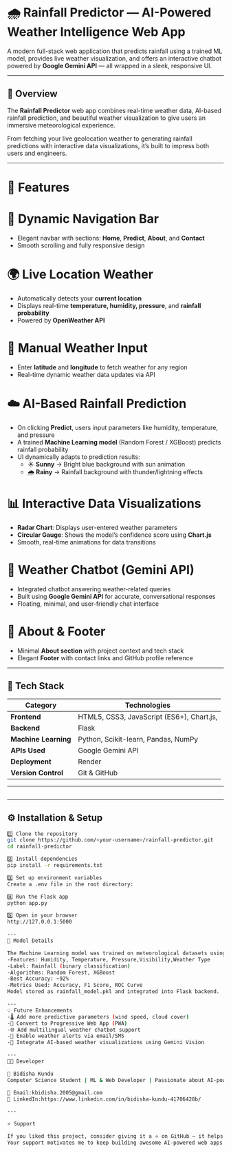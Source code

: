# 🌧️ Rainfall Predictor — AI-Powered Weather Intelligence Web App

A modern full-stack web application that predicts rainfall using a trained ML model, provides live weather visualization, and offers an interactive chatbot powered by **Google Gemini API** — all wrapped in a sleek, responsive UI.

---

## 🌟 Overview

The **Rainfall Predictor** web app combines real-time weather data, AI-based rainfall prediction, and beautiful weather visualization to give users an immersive meteorological experience.

From fetching your live geolocation weather to generating rainfall predictions with interactive data visualizations, it’s built to impress both users and engineers.

---

# 🚀 Features

# 🧭 Dynamic Navigation Bar
- Elegant navbar with sections: **Home**, **Predict**, **About**, and **Contact**  
- Smooth scrolling and fully responsive design

# 🌍 Live Location Weather
- Automatically detects your **current location**
- Displays real-time **temperature, humidity, pressure**, and **rainfall probability**
- Powered by **OpenWeather API**

# 📍 Manual Weather Input
- Enter **latitude** and **longitude** to fetch weather for any region
- Real-time dynamic weather data updates via API

# ☁️ AI-Based Rainfall Prediction
- On clicking **Predict**, users input parameters like humidity, temperature, and pressure
- A trained **Machine Learning model** (Random Forest / XGBoost) predicts rainfall probability
- UI dynamically adapts to prediction results:
  - ☀️ **Sunny** → Bright blue background with sun animation  
  - 🌧️ **Rainy** → Rainfall background with thunder/lightning effects

# 📊 Interactive Data Visualizations
- **Radar Chart**: Displays user-entered weather parameters  
- **Circular Gauge**: Shows the model’s confidence score using **Chart.js**  
- Smooth, real-time animations for data transitions

# 🤖 Weather Chatbot (Gemini API)
- Integrated chatbot answering weather-related queries  
- Built using **Google Gemini API** for accurate, conversational responses  
- Floating, minimal, and user-friendly chat interface

# 📖 About & Footer
- Minimal **About section** with project context and tech stack  
- Elegant **Footer** with contact links and GitHub profile reference  

---

## 🧠 Tech Stack

| Category | Technologies |
|-----------|---------------|
| **Frontend** | HTML5, CSS3, JavaScript (ES6+), Chart.js, |
| **Backend** | Flask  |
| **Machine Learning** | Python, Scikit-learn, Pandas, NumPy |
| **APIs Used** | Google Gemini API |
| **Deployment** | Render|
| **Version Control** | Git & GitHub |

---
##
---

## ⚙️ Installation & Setup
```bash
1️⃣ Clone the repository
git clone https://github.com/<your-username>/rainfall-predictor.git
cd rainfall-predictor

2️⃣ Install dependencies
pip install -r requirements.txt

3️⃣ Set up environment variables
Create a .env file in the root directory:

4️⃣ Run the Flask app
python app.py

5️⃣ Open in your browser
http://127.0.0.1:5000

---
🔮 Model Details

The Machine Learning model was trained on meteorological datasets using:
-Features: Humidity, Temperature, Pressure,Visibility,Weather Type
-Label: Rainfall (binary classification)
-Algorithms: Random Forest, XGBoost
-Best Accuracy: ~92%
-Metrics Used: Accuracy, F1 Score, ROC Curve
Model stored as rainfall_model.pkl and integrated into Flask backend.

---
💡 Future Enhancements
-🌡️ Add more predictive parameters (wind speed, cloud cover)
-📱 Convert to Progressive Web App (PWA)
-🌐 Add multilingual weather chatbot support
-🔔 Enable weather alerts via email/SMS
-🌈 Integrate AI-based weather visualizations using Gemini Vision

---
🧑‍💻 Developer

👤 Bidisha Kundu
Computer Science Student | ML & Web Developer | Passionate about AI-powered applications

📧 Email:kbidisha.2005@gmail.com
💼 LinkedIn:https://www.linkedin.com/in/bidisha-kundu-41706428b/

---

⭐ Support

If you liked this project, consider giving it a ⭐ on GitHub — it helps others discover it too!
Your support motivates me to keep building awesome AI-powered web apps 🚀


